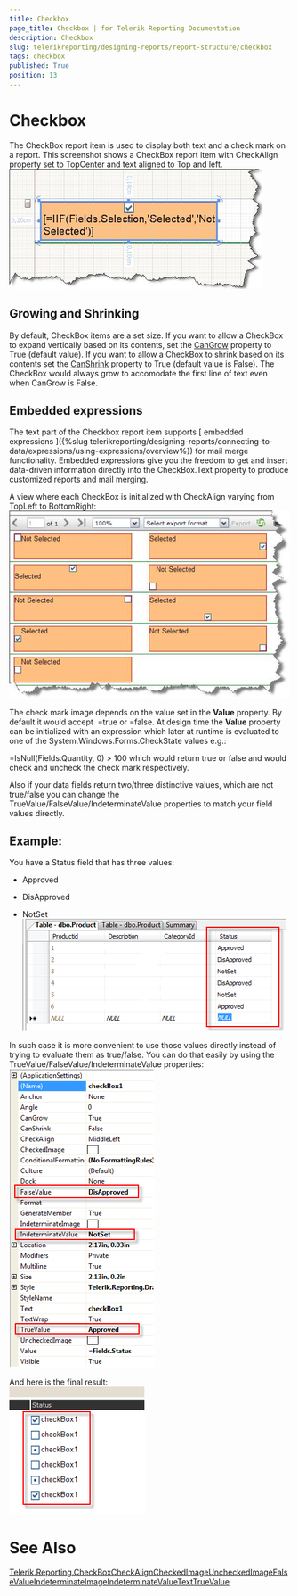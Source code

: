 ```yaml
---
title: Checkbox
page_title: Checkbox | for Telerik Reporting Documentation
description: Checkbox
slug: telerikreporting/designing-reports/report-structure/checkbox
tags: checkbox
published: True
position: 13
---
```


# Checkbox



The CheckBox report item is used to display both text and a check mark on a report. This screenshot shows a CheckBox report item with CheckAlign property set to TopCenter and text aligned to Top and left.  
  ![](images/checkboxitem1.jpg)



## Growing and Shrinking

By default, CheckBox items are a set size. If you want to allow a CheckBox to expand vertically based on its contents,
          set the [CanGrow](/reporting/api/Telerik.Reporting.TextItemBase#collapsible-Telerik_Reporting_TextItemBase_CanGrow) property to True (default value).
          If you want to allow a CheckBox to shrink based on its contents set the
          [CanShrink](/reporting/api/Telerik.Reporting.TextItemBase#collapsible-Telerik_Reporting_TextItemBase_CanShrink) property to
          True (default value is False). The CheckBox would always grow to accomodate the first line of text even when CanGrow is False.
        

## Embedded expressions

The text part of the Checkbox report item supports [
            embedded
            expressions
          ]({%slug telerikreporting/designing-reports/connecting-to-data/expressions/using-expressions/overview%}) for mail merge functionality. Embedded expressions give you the freedom to get and insert data-driven
          information directly into the CheckBox.Text property to produce customized reports and mail merging.
        

A view where each CheckBox is initialized with CheckAlign varying from TopLeft to BottomRight:   
  ![](images/checkboxitem2.jpg)





The check mark image depends on the value set in the __Value__ property. By default it would accept  =true or =false. At design time the __Value__ property can be initialized with an expression which later at runtime is evaluated to one of the System.Windows.Forms.CheckState values e.g.:
        

=IsNull(Fields.Quantity, 0) > 100 which would return true or false and would check and uncheck the check mark respectively.
        

Also if your data fields return two/three distinctive values, which are not true/false you can change the TrueValue/FalseValue/IndeterminateValue properties to match your field values directly.
        

## Example:

You have a Status field that has three values:

* Approved 

* DisApproved 

* NotSet   
  ![](images/checkboxEval1.png)

In such case it is more convenient to use those values directly instead of trying to evaluate them as true/false. You can do that easily by using the TrueValue/FalseValue/IndeterminateValue properties:  
  ![](images/checkboxEval2.png)

And here is the final result:  
  ![](images/CheckBoxEval3.png)





# See Also
[Telerik.Reporting.CheckBox](/reporting/api/Telerik.Reporting.CheckBox)[CheckAlign](/reporting/api/Telerik.Reporting.CheckBox#collapsible-Telerik_Reporting_CheckBox_CheckAlign)[CheckedImage](/reporting/api/Telerik.Reporting.CheckBox#collapsible-Telerik_Reporting_CheckBox_CheckedImage)[UncheckedImage](/reporting/api/Telerik.Reporting.CheckBox#collapsible-Telerik_Reporting_CheckBox_UncheckedImage)[FalseValue](/reporting/api/Telerik.Reporting.CheckBox#collapsible-Telerik_Reporting_CheckBox_FalseValue)[IndeterminateImage](/reporting/api/Telerik.Reporting.CheckBox#collapsible-Telerik_Reporting_CheckBox_IndeterminateImage)[IndeterminateValue](/reporting/api/Telerik.Reporting.CheckBox#collapsible-Telerik_Reporting_CheckBox_IndeterminateValue)[Text](/reporting/api/Telerik.Reporting.CheckBox#collapsible-Telerik_Reporting_CheckBox_Text)[TrueValue](/reporting/api/Telerik.Reporting.CheckBox#collapsible-Telerik_Reporting_CheckBox_TrueValue)
